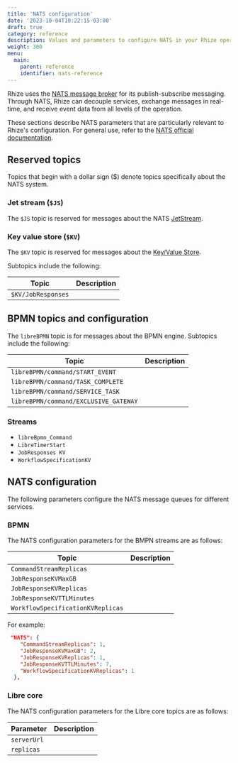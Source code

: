 ```yaml
---
title: 'NATS configuration'
date: '2023-10-04T10:22:15-03:00'
draft: true
category: reference
description: Values and parameters to configure NATS in your Rhize operation
weight: 300
menu:
  main:
    parent: reference
    identifier: nats-reference
---
```


Rhize uses the [NATS message broker](https://nats.io/) for its publish-subscribe messaging.
Through NATS, Rhize can decouple services, exchange messages in real-time,
and receive event data from all levels of the operation.

These sections describe NATS parameters that are particularly relevant to Rhize's configuration.
For general use, refer to the [NATS official documentation](https://docs.nats.io/nats-concepts/overview).

## Reserved topics

Topics that begin with a dollar sign ($) denote topics specifically about the NATS system.

### Jet stream (`$JS`)

The `$JS` topic is reserved for messages about the NATS [JetStream](https://docs.nats.io/nats-concepts/jetstream).

### Key value store (`$KV`)

The `$KV` topic is reserved for messages about the [Key/Value Store](https://docs.nats.io/nats-concepts/jetstream/key-value-store).

Subtopics include the following:

| Topic              | Description |
|--------------------|-------------|
| `$KV/JobResponses` |             |

## BPMN topics and configuration

The `libreBPMN` topic is for messages about the BPMN engine.
Subtopics include the following:


| Topic                                 | Description |
|---------------------------------------|-------------|
| `libreBPMN/command/START_EVENT`       |             |
| `libreBPMN/command/TASK_COMPLETE`     |             |
| `libreBPMN/command/SERVICE_TASK`      |             |
| `libreBPMN/command/EXCLUSIVE_GATEWAY` |             |

### Streams

- `libreBpmn_Command`
- `LibreTimerStart`
- `JobResponses KV`
- `WorkflowSpecificationKV`


## NATS configuration

The following parameters configure the NATS message queues for different services.

### BPMN

The NATS configuration parameters for the BMPN streams are as follows:

| Topic                             | Description |
|-----------------------------------|-------------|
| `CommandStreamReplicas`           |             |
| `JobResponseKVMaxGB`              |             |
| `JobResponseKVReplicas`           |             |
| `JobResponseKVTTLMinutes`         |             |
| `WorkflowSpecificationKVReplicas` |             |

For example:

```json
 "NATS": {
    "CommandStreamReplicas": 1,
    "JobResponseKVMaxGB": 2,
    "JobResponseKVReplicas": 1,
    "JobResponseKVTTLMinutes": 7,
    "WorkflowSpecificationKVReplicas": 1
  },
```

### Libre core 

The NATS configuration parameters for the Libre core topics are as follows:

| Parameter   | Description |
|-------------|-------------|
| `serverUrl` |             |
| `replicas`  |             |



